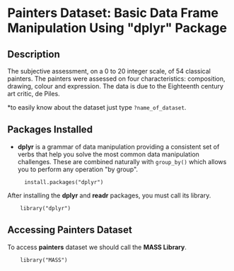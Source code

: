 # Painters Dataset: Basic Data Frame Manipulation Using "dplyr" Package

## Description
The subjective assessment, on a 0 to 20 integer scale, of 54 classical painters. The painters were assessed on four characteristics: composition, drawing, colour and expression. The data is due to the Eighteenth century art critic, de Piles.

*to easily know about the dataset just type `?name_of_dataset`.

## Packages Installed

- **dplyr** is a grammar of data manipulation providing a consistent set of verbs that help you solve the most common data manipulation challenges. These are combined naturally with `group_by()` which allows you to perform any operation "by group".

        install.packages("dplyr")

After installing the **dplyr** and **readr** packages, you must call its library.

        library("dplyr")


## Accessing Painters Dataset
To access **painters** dataset we should call the **MASS Library**.

        library("MASS")
        
        
        
        
        
        
        
